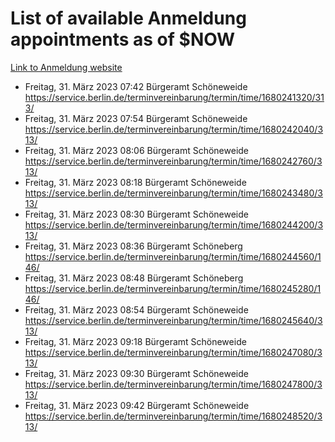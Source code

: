 # List of available Anmeldung appointments as of $NOW
[Link to Anmeldung website](https://service.berlin.de/terminvereinbarung/termin/tag.php?termin=1&anliegen[]=120686&dienstleisterlist=122210,122217,327316,122219,327312,122227,327314,122231,327346,122243,327348,122254,122252,329742,122260,329745,122262,329748,122271,327278,122273,327274,122277,327276,330436,122280,327294,122282,327290,122284,327292,122291,327270,122285,327266,122286,327264,122296,327268,150230,329760,122297,327286,122294,327284,122312,329763,122314,329775,122304,327330,122311,327334,122309,327332,317869,122281,327352,122279,329772,122283,122276,327324,122274,327326,122267,329766,122246,327318,122251,327320,122257,327322,122208,327298,122226,327300&herkunft=http%3A%2F%2Fservice.berlin.de%2Fdienstleistung%2F120686%2F)
- Freitag, 31. März 2023 07:42 Bürgeramt Schöneweide https://service.berlin.de/terminvereinbarung/termin/time/1680241320/313/
- Freitag, 31. März 2023 07:54 Bürgeramt Schöneweide https://service.berlin.de/terminvereinbarung/termin/time/1680242040/313/
- Freitag, 31. März 2023 08:06 Bürgeramt Schöneweide https://service.berlin.de/terminvereinbarung/termin/time/1680242760/313/
- Freitag, 31. März 2023 08:18 Bürgeramt Schöneweide https://service.berlin.de/terminvereinbarung/termin/time/1680243480/313/
- Freitag, 31. März 2023 08:30 Bürgeramt Schöneweide https://service.berlin.de/terminvereinbarung/termin/time/1680244200/313/
- Freitag, 31. März 2023 08:36 Bürgeramt Schöneberg https://service.berlin.de/terminvereinbarung/termin/time/1680244560/146/
- Freitag, 31. März 2023 08:48 Bürgeramt Schöneberg https://service.berlin.de/terminvereinbarung/termin/time/1680245280/146/
- Freitag, 31. März 2023 08:54 Bürgeramt Schöneweide https://service.berlin.de/terminvereinbarung/termin/time/1680245640/313/
- Freitag, 31. März 2023 09:18 Bürgeramt Schöneweide https://service.berlin.de/terminvereinbarung/termin/time/1680247080/313/
- Freitag, 31. März 2023 09:30 Bürgeramt Schöneweide https://service.berlin.de/terminvereinbarung/termin/time/1680247800/313/
- Freitag, 31. März 2023 09:42 Bürgeramt Schöneweide https://service.berlin.de/terminvereinbarung/termin/time/1680248520/313/
